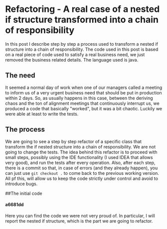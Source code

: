 
# Refactoring - A real case of a nested if structure transformed into a chain of responsibility
In this post I describe step by step a process used to transform 
a nested if structure into a chain of responsibility. 
The code used in this post is based on a real piece of code used to satisfy a real business need, 
we just removed the business related details.
The language used is java.

## The need
It seemed a normal day of work when one of our managers called a meeting 
to inform us of a very urgent business need that should be put in production 
within 2 days.
So, as usually happens in this case, between the deriving chaos and the ton of alignment 
meetings that continuously interrupt us, 
we produced a code that basically "worked", but it was a bit chaotic. 
Luckily we were able at least to write the tests.

## The process
We are going to see a step by step refactor of a specific class 
that transform the if nested structure into a chain of responsibility.
We are not going to change the tests.
The idea behind this refactor is to proceed with small steps, 
possibly using the IDE functionality (I used IDEA that allows very good), 
and run the tests after every operation.
Also, after each step, there is a commit so that, in case of errors 
(and they already happen), you can just use ```git checkout .``` 
to come back to the previous working version. 
All pf this, will allow us to keep the code strictly under control and avoid to introduce bugs.

##The initial code
#### a6681dd
Here you can find the code we were not very proud of. 
In particular, I will report the nested if structure, which is the part we are going to refactor.